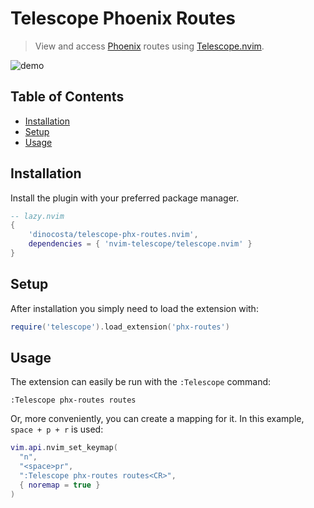 # Telescope Phoenix Routes
> View and access [Phoenix](https://github.com/phoenixframework/phoenix) routes using [Telescope.nvim](https://github.com/nvim-telescope/telescope.nvim).

![demo](https://github.com/joaofcosta/telescope-phx-routes/assets/6334322/21056881-9869-4461-9e1c-626be64f88d7)

## Table of Contents

* [Installation](#installation)
* [Setup](#setup)
* [Usage](#usage)


## Installation

Install the plugin with your preferred package manager.

```lua
-- lazy.nvim
{
    'dinocosta/telescope-phx-routes.nvim',
    dependencies = { 'nvim-telescope/telescope.nvim' }
}
```

## Setup

After installation you simply need to load the extension with:

```lua
require('telescope').load_extension('phx-routes')
```

## Usage

The extension can easily be run with the `:Telescope` command:

```
:Telescope phx-routes routes
```

Or, more conveniently, you can create a mapping for it. In this example, `space + p + r` is used:

```lua
vim.api.nvim_set_keymap(
  "n",
  "<space>pr",
  ":Telescope phx-routes routes<CR>",
  { noremap = true }
)
```
